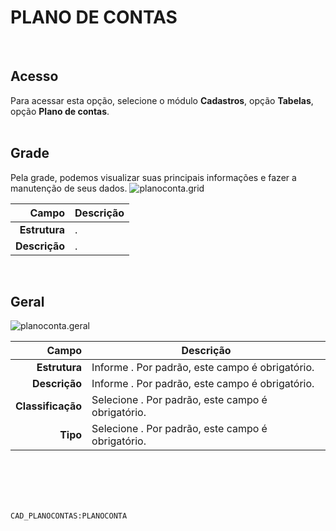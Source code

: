 # PLANO DE CONTAS
<br>

## Acesso
Para acessar esta opção, selecione o módulo **Cadastros**, opção **Tabelas**, opção **Plano de contas**.
<br>
<br>

## Grade
Pela grade, podemos visualizar suas principais informações e fazer a manutenção de seus dados.
![planoconta.grid](https://raw.githubusercontent.com/netforcews/docs-siscom/master/cadastros/imagens/planoconta.grid.png)

Campo | Descrição
--:|---
**Estrutura** | .
**Descrição** | .
<br>

## Geral
![planoconta.geral](https://raw.githubusercontent.com/netforcews/docs-siscom/master/cadastros/imagens/planoconta.geral.png)

Campo | Descrição
--:|---
**Estrutura** | Informe . Por padrão, este campo é obrigatório.
**Descrição** | Informe . Por padrão, este campo é obrigatório.
**Classificação** | Selecione . Por padrão, este campo é obrigatório.
**Tipo** | Selecione . Por padrão, este campo é obrigatório.
<br>
<br>
<br>
<br>

```CAD_PLANOCONTAS:PLANOCONTA```
